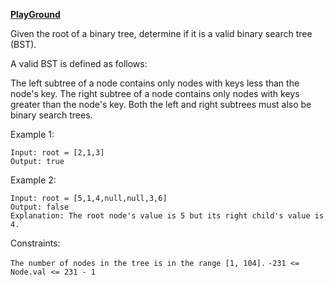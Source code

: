 **[PlayGround](https://leetcode.com/problems/validate-binary-search-tree/)**

Given the root of a binary tree, determine if it is a valid binary search tree (BST).

A valid BST is defined as follows:

The left subtree of a node contains only nodes with keys less than the node's key.
The right subtree of a node contains only nodes with keys greater than the node's key.
Both the left and right subtrees must also be binary search trees.

Example 1:
```
Input: root = [2,1,3]
Output: true
```
Example 2:
```
Input: root = [5,1,4,null,null,3,6]
Output: false
Explanation: The root node's value is 5 but its right child's value is 4.
```

Constraints:

`The number of nodes in the tree is in the range [1, 104].`
`-231 <= Node.val <= 231 - 1`

